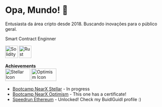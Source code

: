 # Opa, Mundo! 👋

Entusiasta da área cripto desde 2018. Buscando inovações para o público geral.    

Smart Contract Enginner  

<img src="https://img.icons8.com/color/48/solidity.png" alt="Solidity Icon" width="40" height="40"> <img src="https://img.icons8.com/color/48/rust-programming-language.png" alt="Rust Icon" width="40" height="40">


**Achievements**  
<img src="https://developers.stellar.org/img/stellar-logo.svg" alt="Stellar Icon" width="80" height="40">   <img src="https://www.optimism.io/optimism.svg" alt="Optimism Icon" width="80" height="40">
- [Bootcamp NearX Stellar](https://nearx.com.br/bootcamp) -  In progress 
- [Bootcamp NearX Optimism](https://www.linkedin.com/posts/leonardobri_primeiro-de-muitos-conclu%C3%ADdo-nearx-innovation-activity-7176268801305419776-ffCj?utm_source=share&utm_medium=member_desktop) - This one has a certificate!  
- [Speedrun Ethereum](https://app.buidlguidl.com/builders/0xC4de020Cfb94D5e7Da5536551da6cfE01Dce33Ec) - Unlocked! Check my BuidlGuidl profile :)  


